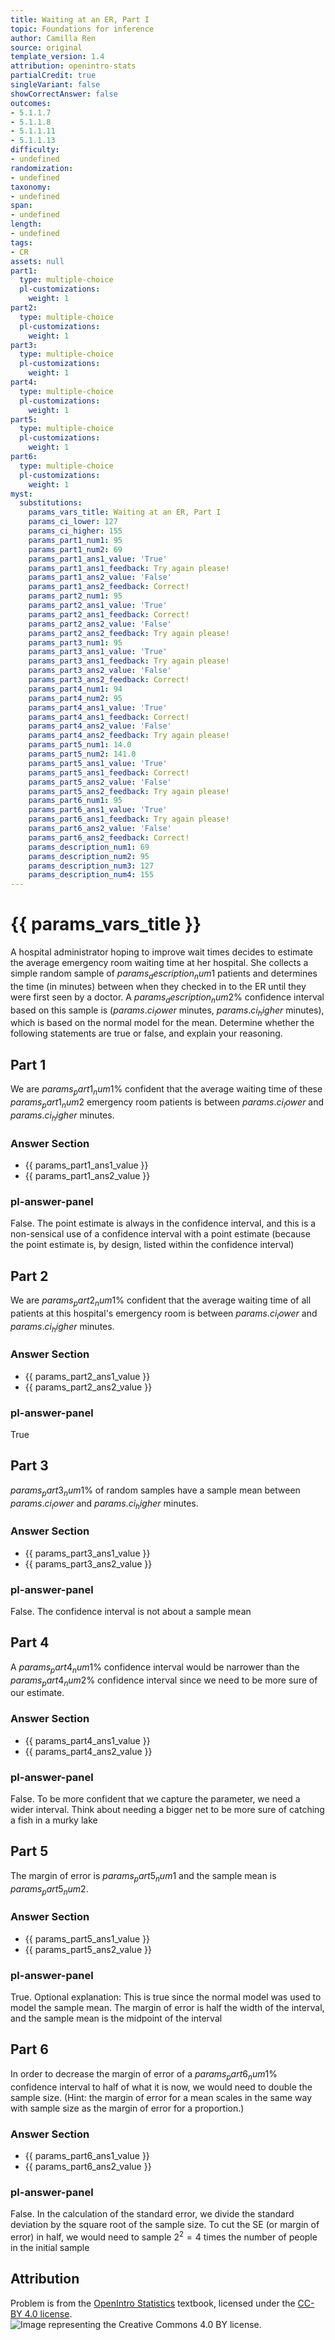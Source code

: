 ```yaml
---
title: Waiting at an ER, Part I
topic: Foundations for inference
author: Camilla Ren
source: original
template_version: 1.4
attribution: openintro-stats
partialCredit: true
singleVariant: false
showCorrectAnswer: false
outcomes:
- 5.1.1.7
- 5.1.1.8
- 5.1.1.11
- 5.1.1.13
difficulty:
- undefined
randomization:
- undefined
taxonomy:
- undefined
span:
- undefined
length:
- undefined
tags:
- CR
assets: null
part1:
  type: multiple-choice
  pl-customizations:
    weight: 1
part2:
  type: multiple-choice
  pl-customizations:
    weight: 1
part3:
  type: multiple-choice
  pl-customizations:
    weight: 1
part4:
  type: multiple-choice
  pl-customizations:
    weight: 1
part5:
  type: multiple-choice
  pl-customizations:
    weight: 1
part6:
  type: multiple-choice
  pl-customizations:
    weight: 1
myst:
  substitutions:
    params_vars_title: Waiting at an ER, Part I
    params_ci_lower: 127
    params_ci_higher: 155
    params_part1_num1: 95
    params_part1_num2: 69
    params_part1_ans1_value: 'True'
    params_part1_ans1_feedback: Try again please!
    params_part1_ans2_value: 'False'
    params_part1_ans2_feedback: Correct!
    params_part2_num1: 95
    params_part2_ans1_value: 'True'
    params_part2_ans1_feedback: Correct!
    params_part2_ans2_value: 'False'
    params_part2_ans2_feedback: Try again please!
    params_part3_num1: 95
    params_part3_ans1_value: 'True'
    params_part3_ans1_feedback: Try again please!
    params_part3_ans2_value: 'False'
    params_part3_ans2_feedback: Correct!
    params_part4_num1: 94
    params_part4_num2: 95
    params_part4_ans1_value: 'True'
    params_part4_ans1_feedback: Correct!
    params_part4_ans2_value: 'False'
    params_part4_ans2_feedback: Try again please!
    params_part5_num1: 14.0
    params_part5_num2: 141.0
    params_part5_ans1_value: 'True'
    params_part5_ans1_feedback: Correct!
    params_part5_ans2_value: 'False'
    params_part5_ans2_feedback: Try again please!
    params_part6_num1: 95
    params_part6_ans1_value: 'True'
    params_part6_ans1_feedback: Try again please!
    params_part6_ans2_value: 'False'
    params_part6_ans2_feedback: Correct!
    params_description_num1: 69
    params_description_num2: 95
    params_description_num3: 127
    params_description_num4: 155
---
```

# {{ params_vars_title }}
A hospital administrator hoping to improve wait times decides to estimate the average emergency room waiting time at her hospital. She collects a simple random sample of ${{ params_description_num1 }}$ patients and determines the time (in minutes) between when they checked in to the ER until they were first seen by a doctor. A ${{ params_description_num2 }}$% confidence interval based on this sample is (${{ params.ci_lower }}$ minutes, ${{ params.ci_higher }}$ minutes), which is based on the normal model for the mean. Determine whether the following statements are true or false, and explain your reasoning.

## Part 1

We are ${{ params_part1_num1 }}$% confident that the average waiting time of these ${{ params_part1_num2 }}$ emergency room patients is between ${{ params.ci_lower }}$ and ${{ params.ci_higher }}$ minutes.

### Answer Section

- {{ params_part1_ans1_value }}
- {{ params_part1_ans2_value }}

### pl-answer-panel

False. The point estimate is always in the confidence interval,
and this is a non-sensical use of a confidence interval with a point estimate
(because the point estimate is, by design, listed within the confidence interval)

## Part 2

We are ${{ params_part2_num1 }}$% confident that the average waiting time of all patients at this hospital's emergency room is between ${{ params.ci_lower }}$ and ${{ params.ci_higher }}$ minutes.

### Answer Section

- {{ params_part2_ans1_value }}
- {{ params_part2_ans2_value }}

### pl-answer-panel

True

## Part 3

${{ params_part3_num1 }}$% of random samples have a sample mean between ${{ params.ci_lower }}$ and ${{ params.ci_higher }}$ minutes.

### Answer Section

- {{ params_part3_ans1_value }}
- {{ params_part3_ans2_value }}

### pl-answer-panel

False. The confidence interval is not about a sample mean

## Part 4

A ${{ params_part4_num1 }}$% confidence interval would be narrower than the ${{ params_part4_num2 }}$% confidence interval since we need to be more sure of our estimate.

### Answer Section

- {{ params_part4_ans1_value }}
- {{ params_part4_ans2_value }}

### pl-answer-panel

False. To be more confident that we capture the parameter, we need a wider
interval. Think about needing a bigger net to be more sure of catching a fish in
a murky lake

## Part 5

The margin of error is ${{ params_part5_num1 }}$ and the sample mean is ${{ params_part5_num2 }}$.

### Answer Section

- {{ params_part5_ans1_value }}
- {{ params_part5_ans2_value }}

### pl-answer-panel

True. Optional explanation: This is true since the normal model was used to
model the sample mean. The margin of error is half the width of the interval,
and the sample mean is the midpoint of the interval

## Part 6

In order to decrease the margin of error of a ${{ params_part6_num1 }}$% confidence interval to half of what it is now, we would need to double the sample size. (Hint: the margin of error for a mean scales in the same way with sample size as the margin of error for a proportion.)

### Answer Section

- {{ params_part6_ans1_value }}
- {{ params_part6_ans2_value }}

### pl-answer-panel

False. In the calculation of the standard error, we divide the standard
deviation by the square root of the sample size. To cut the SE (or margin of
error) in half, we would need to sample $2^2 = 4$ times the number of people in
the initial sample

## Attribution

Problem is from the [OpenIntro Statistics](https://openintro.org/book/os/) textbook, licensed under the [CC-BY 4.0 license](https://creativecommons.org/licenses/by/4.0/).<br>![Image representing the Creative Commons 4.0 BY license.](https://raw.githubusercontent.com/firasm/bits/master/by.png)